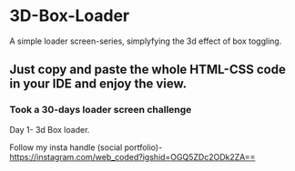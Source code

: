 # 3D-Box-Loader
A simple loader screen-series, simplyfying the 3d effect of box toggling.


## Just copy and paste the whole HTML-CSS code in your IDE and enjoy the view.

### Took a 30-days loader screen challenge
Day 1- 3d Box loader.

Follow my insta handle (social portfolio)-
https://instagram.com/web_coded?igshid=OGQ5ZDc2ODk2ZA==
